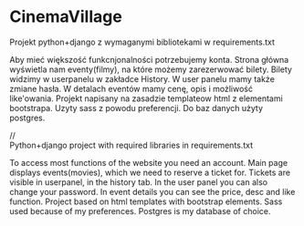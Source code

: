 # CinemaVillage

Projekt python+django z wymaganymi bibliotekami w requirements.txt

Aby mieć większość funkcnjonalności potrzebujemy konta.
Strona główna wyświetla nam eventy(filmy), na które możemy zarezerwować bilety. Bilety widzimy w userpanelu w zakładce History. W user panelu mamy także zmiane hasła.
W detalach eventów mamy cenę, opis i możliwość like'owania. 
Projekt napisany na zasadzie templateow html z elementami bootstrapa.
Uzyty sass z powodu preferencji.
Do baz danych użyty postgres.

//<br/>
Python+django project with required libraries in requirements.txt

To access most functions of the website you need an account.
Main page displays events(movies), which we need to reserve a ticket for. Tickets are visible in userpanel, in the history tab.
In the user panel you can also change your password. In event details you can see the price, desc and like function.
Project based on html templates with bootstrap elements.
Sass used because of my preferences.
Postgres is my database of choice.
